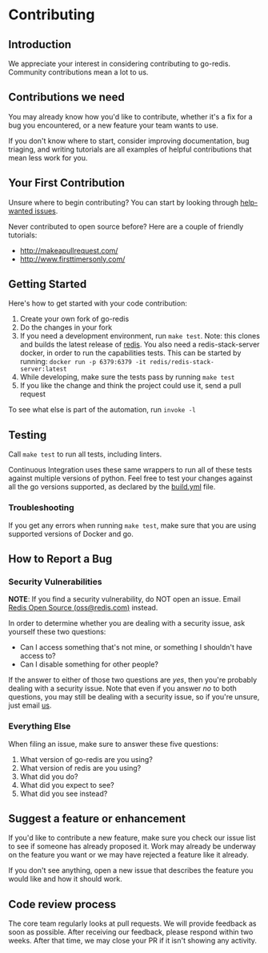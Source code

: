# Contributing

## Introduction

We appreciate your interest in considering contributing to go-redis.
Community contributions mean a lot to us.

## Contributions we need

You may already know how you'd like to contribute, whether it's a fix for a bug you
encountered, or a new feature your team wants to use.

If you don't know where to start, consider improving
documentation, bug triaging, and writing tutorials are all examples of
helpful contributions that mean less work for you.

## Your First Contribution

Unsure where to begin contributing? You can start by looking through
[help-wanted
issues](https://github.com/redis/go-redis/issues?q=is%3Aopen+is%3Aissue+label%3ahelp-wanted).

Never contributed to open source before? Here are a couple of friendly
tutorials:

-   <http://makeapullrequest.com/>
-   <http://www.firsttimersonly.com/>

## Getting Started

Here's how to get started with your code contribution:

1.  Create your own fork of go-redis
2.  Do the changes in your fork
3.  If you need a development environment, run `make test`. Note: this clones and builds the latest release of [redis](https://redis.io). You also need a redis-stack-server docker, in order to run the capabilities tests. This can be started by running:
    ```docker run -p 6379:6379 -it redis/redis-stack-server:latest```
4.  While developing, make sure the tests pass by running `make test`
5.  If you like the change and think the project could use it, send a
    pull request

To see what else is part of the automation, run `invoke -l`

## Testing

Call `make test` to run all tests, including linters.

Continuous Integration uses these same wrappers to run all of these
tests against multiple versions of python. Feel free to test your
changes against all the go versions supported, as declared by the
[build.yml](./.github/workflows/build.yml) file.

### Troubleshooting

If you get any errors when running `make test`, make sure
that you are using supported versions of Docker and go.

## How to Report a Bug

### Security Vulnerabilities

**NOTE**: If you find a security vulnerability, do NOT open an issue.
Email [Redis Open Source (<oss@redis.com>)](mailto:oss@redis.com) instead.

In order to determine whether you are dealing with a security issue, ask
yourself these two questions:

-   Can I access something that's not mine, or something I shouldn't
    have access to?
-   Can I disable something for other people?

If the answer to either of those two questions are *yes*, then you're
probably dealing with a security issue. Note that even if you answer
*no*  to both questions, you may still be dealing with a security
issue, so if you're unsure, just email [us](mailto:oss@redis.com).

### Everything Else

When filing an issue, make sure to answer these five questions:

1.  What version of go-redis are you using?
2.  What version of redis are you using?
3.  What did you do?
4.  What did you expect to see?
5.  What did you see instead?

## Suggest a feature or enhancement

If you'd like to contribute a new feature, make sure you check our
issue list to see if someone has already proposed it. Work may already
be underway on the feature you want or we may have rejected a
feature like it already.

If you don't see anything, open a new issue that describes the feature
you would like and how it should work.

## Code review process

The core team regularly looks at pull requests. We will provide
feedback as soon as possible. After receiving our feedback, please respond
within two weeks. After that time, we may close your PR if it isn't
showing any activity.
